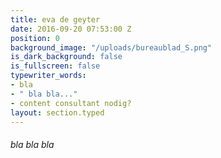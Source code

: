 ```yaml
---
title: eva de geyter
date: 2016-09-20 07:53:00 Z
position: 0
background_image: "/uploads/bureaublad_S.png"
is_dark_background: false
is_fullscreen: false
typewriter_words:
- bla
- " bla bla..."
- content consultant nodig?
layout: section.typed
---
```


###### <span id="typed">bla bla bla</span>